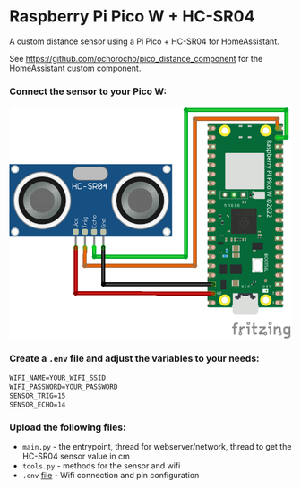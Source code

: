 # Raspberry Pi Pico W + HC-SR04

A custom distance sensor using a Pi Pico + HC-SR04 for HomeAssistant.

See https://github.com/ochorocho/pico_distance_component for the HomeAssistant custom component.

### Connect the sensor to your Pico W:

![Connect Pi Pico W to the HC-SR04](fritzing/pico-HC-SR04_connect.png)

### Create a `.env` file and adjust the variables to your needs:

```
WIFI_NAME=YOUR_WIFI_SSID
WIFI_PASSWORD=YOUR_PASSWORD
SENSOR_TRIG=15
SENSOR_ECHO=14
```

### Upload the following files:
    
* `main.py` - the entrypoint, thread for webserver/network, thread to get the HC-SR04 sensor value in cm
* `tools.py` - methods for the sensor and wifi
* `.env` [file](.env.example) - Wifi connection and pin configuration
